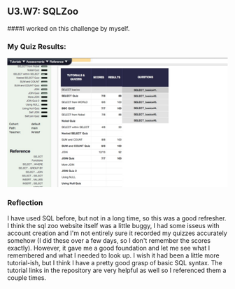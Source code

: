 ## U3.W7: SQLZoo

####I worked on this challenge by myself.



### My Quiz Results:
<!-- Include the link to your image (saved in the imgs folder) to display it inline. -->
<img src = "imgs/sqlzoo_quizzes.jpg" />





### Reflection

I have used SQL before, but not in a long time, so this was a good refresher.  I think the sql zoo 
website itself was a little buggy, I had some isseus with account creation and I'm not entirely sure it recorded my quizzes accurately somehow (I did these over a few days, so I don't remember the scores exactly).  However, it gave me a good foundation and let me see what I remembered and what I needed to look up.  I wish it had been a little more tutorial-ish, but I think I have a pretty good grasp of basic SQL syntax.  The tutorial links in the repository are very helpful as well so I referenced them a couple times.